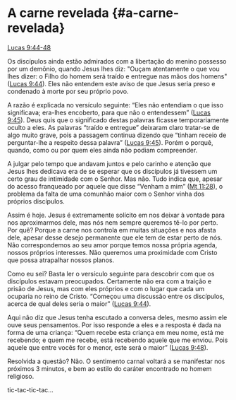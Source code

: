 # **A carne revelada** {#a-carne-revelada}

[Lucas 9:44-48](http://bibliaonline.com.br/acf/lc/9/44-48)

Os discípulos ainda estão admirados com a libertação do menino possesso por um demônio, quando Jesus lhes diz: &quot;Ouçam atentamente o que vou lhes dizer: o Filho do homem será traído e entregue nas mãos dos homens&quot; ([Lucas 9:44](http://bibliaonline.com.br/acf/lc/9/44)). Eles não entendem este aviso de que Jesus seria preso e condenado à morte por seu próprio povo.

A razão é explicada no versículo seguinte: “Eles não entendiam o que isso significava; era-lhes encoberto, para que não o entendessem” ([Lucas 9:45](http://bibliaonline.com.br/acf/lc/9/45)). Deus quis que o significado destas palavras ficasse temporariamente oculto a eles. As palavras “traído e entregue” deixaram claro tratar-se de algo muito grave, pois a passagem continua dizendo que “tinham receio de perguntar-lhe a respeito dessa palavra” ([Lucas 9:45](http://bibliaonline.com.br/acf/lc/9/45)). Porém o porquê, quando, como ou por quem eles ainda não podiam compreender.

A julgar pelo tempo que andavam juntos e pelo carinho e atenção que Jesus lhes dedicava era de se esperar que os discípulos já tivessem um certo grau de intimidade com o Senhor. Mas não. Tudo indica que, apesar do acesso franqueado por aquele que disse “Venham a mim” ([Mt 11:28](http://bibliaonline.com.br/acf/mt/11/28)), o problema da falta de uma comunhão maior com o Senhor vinha dos próprios discípulos.

Assim é hoje. Jesus é extremamente solícito em nos deixar à vontade para nos aproximarmos dele, mas nós nem sempre queremos tê-lo por perto. Por quê? Porque a carne nos controla em muitas situações e nos afasta dele, apesar desse desejo permanente que ele tem de estar perto de nós. Não correspondemos ao seu amor porque temos nossa própria agenda, nossos próprios interesses. Não queremos uma proximidade com Cristo que possa atrapalhar nossos planos.

Como eu sei? Basta ler o versículo seguinte para descobrir com que os discípulos estavam preocupados. Certamente não era com a traição e prisão de Jesus, mas com eles próprios e com o lugar que cada um ocuparia no reino de Cristo. “Começou uma discussão entre os discípulos, acerca de qual deles seria o maior” ([Lucas 9:44](http://bibliaonline.com.br/acf/lc/9/44)).

Aqui não diz que Jesus tenha escutado a conversa deles, mesmo assim ele ouve seus pensamentos. Por isso responde a eles e a resposta é dada na forma de uma criança: “Quem recebe esta criança em meu nome, está me recebendo; e quem me recebe, está recebendo aquele que me enviou. Pois aquele que entre vocês for o menor, este será o maior” ([Lucas 9:48](http://bibliaonline.com.br/acf/lc/9/48)).

Resolvida a questão? Não. O sentimento carnal voltará a se manifestar nos próximos 3 minutos, e bem ao estilo do caráter encontrado no homem religioso.

tic-tac-tic-tac...